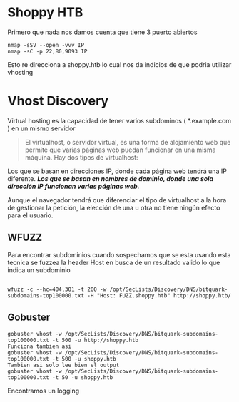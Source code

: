 # Shoppy HTB


Primero que nada nos damos cuenta que tiene 3 puerto abiertos

```
nmap -sSV --open -vvv IP
nmap -sC -p 22,80,9093 IP
```

Esto re direcciona a shoppy.htb lo cual nos da indicios de que podria utilizar vhosting

# Vhost Discovery

Virtual hosting es la capacidad de tener varios subdominos ( *.example.com ) en un mismo servidor 

>El virtualhost, o servidor virtual, es una forma de alojamiento web que permite que varias páginas web puedan funcionar en una misma máquina. Hay dos tipos de virtualhost:

Los que se basan en direcciones IP, donde cada página web tendrá una IP diferente.
***Los que se basan en nombres de dominio, donde una sola dirección IP funcionan varias páginas web.***

Aunque el navegador tendrá que diferenciar el tipo de virtualhost a la hora de gestionar la petición, la elección de una u otra no tiene ningún efecto para el usuario.

## WFUZZ

Para encontrar subdominios cuando sospechamos que se esta usando esta tecnica se fuzzea la header Host en busca de un resultado valido lo que indica un subdominio

```

wfuzz -c --hc=404,301 -t 200 -w /opt/SecLists/Discovery/DNS/bitquark-subdomains-top100000.txt -H "Host: FUZZ.shoppy.htb" http://shoppy.htb/ 

```

## Gobuster

```
gobuster vhost -w /opt/SecLists/Discovery/DNS/bitquark-subdomains-top100000.txt -t 500 -u http://shoppy.htb 
Funciona tambien asi 
gobuster vhost -w /opt/SecLists/Discovery/DNS/bitquark-subdomains-top100000.txt -t 500 -u shoppy.htb
Tambien asi solo lee bien el output
gobuster vhost -w /opt/SecLists/Discovery/DNS/bitquark-subdomains-top100000.txt -t 50 -u shoppy.htb 
```

Encontramos un logging


























































